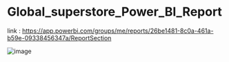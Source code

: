 # Global_superstore_Power_BI_Report

link : https://app.powerbi.com/groups/me/reports/26be1481-8c0a-461a-b59e-09338456347a/ReportSection

![image](https://user-images.githubusercontent.com/44118554/145335793-b8c84e68-993d-4092-b001-4cd33e7d5399.png)
